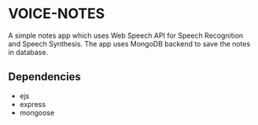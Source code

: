 # VOICE-NOTES

A simple notes app which uses Web Speech API for Speech Recognition and Speech Synthesis.
The app uses MongoDB backend to save the notes in database.

## Dependencies

* ejs
* express
* mongoose


